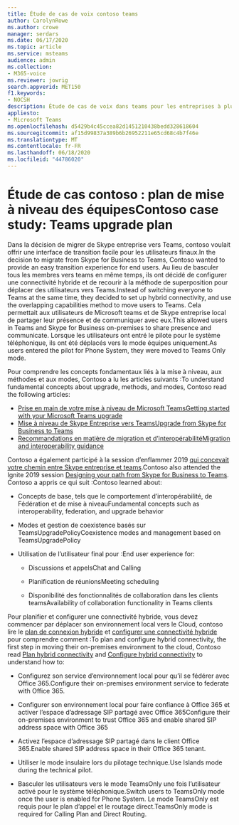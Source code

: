 ```yaml
---
title: Étude de cas de voix contoso teams
author: CarolynRowe
ms.author: crowe
manager: serdars
ms.date: 06/17/2020
ms.topic: article
ms.service: msteams
audience: admin
ms.collection:
- M365-voice
ms.reviewer: jowrig
search.appverid: MET150
f1.keywords:
- NOCSH
description: Étude de cas de voix dans teams pour les entreprises à plusieurs nationaux
appliesto:
- Microsoft Teams
ms.openlocfilehash: d5429b4c45ccea82d1451210438bedd328618604
ms.sourcegitcommit: af15d99837a389b6b26952211e65cd68c4b7f46e
ms.translationtype: MT
ms.contentlocale: fr-FR
ms.lasthandoff: 06/18/2020
ms.locfileid: "44786020"
---
```

# <a name="contoso-case-study-teams-upgrade-plan"></a><span data-ttu-id="5f228-103">Étude de cas contoso : plan de mise à niveau des équipes</span><span class="sxs-lookup"><span data-stu-id="5f228-103">Contoso case study: Teams upgrade plan</span></span>

<span data-ttu-id="5f228-104">Dans la décision de migrer de Skype entreprise vers Teams, contoso voulait offrir une interface de transition facile pour les utilisateurs finaux.</span><span class="sxs-lookup"><span data-stu-id="5f228-104">In the decision to migrate from Skype for Business to Teams, Contoso wanted to provide an easy transition experience for end users.</span></span> <span data-ttu-id="5f228-105">Au lieu de basculer tous les membres vers teams en même temps, ils ont décidé de configurer une connectivité hybride et de recourir à la méthode de superposition pour déplacer des utilisateurs vers Teams.</span><span class="sxs-lookup"><span data-stu-id="5f228-105">Instead of switching everyone to Teams at the same time, they decided to set up hybrid connectivity, and use the overlapping capabilities method to move users to Teams.</span></span> <span data-ttu-id="5f228-106">Cela permettait aux utilisateurs de Microsoft teams et de Skype entreprise local de partager leur présence et de communiquer avec eux.</span><span class="sxs-lookup"><span data-stu-id="5f228-106">This allowed users in Teams and Skype for Business on-premises to share presence and communicate.</span></span> <span data-ttu-id="5f228-107">Lorsque les utilisateurs ont entré le pilote pour le système téléphonique, ils ont été déplacés vers le mode équipes uniquement.</span><span class="sxs-lookup"><span data-stu-id="5f228-107">As users entered the pilot for Phone System, they were moved to Teams Only mode.</span></span>

<span data-ttu-id="5f228-108">Pour comprendre les concepts fondamentaux liés à la mise à niveau, aux méthodes et aux modes, Contoso a lu les articles suivants :</span><span class="sxs-lookup"><span data-stu-id="5f228-108">To understand fundamental concepts about upgrade, methods, and modes, Contoso read the following articles:</span></span>

- [<span data-ttu-id="5f228-109">Prise en main de votre mise à niveau de Microsoft Teams</span><span class="sxs-lookup"><span data-stu-id="5f228-109">Getting started with your Microsoft Teams upgrade</span></span>](upgrade-start-here.md)
- [<span data-ttu-id="5f228-110">Mise à niveau de Skype Entreprise vers Teams</span><span class="sxs-lookup"><span data-stu-id="5f228-110">Upgrade from Skype for Business to Teams</span></span>](upgrade-to-teams-on-prem-overview.md) 
- [<span data-ttu-id="5f228-111">Recommandations en matière de migration et d’interopérabilité</span><span class="sxs-lookup"><span data-stu-id="5f228-111">Migration and interoperability guidance</span></span>](migration-interop-guidance-for-teams-with-skype.md)
 
<span data-ttu-id="5f228-112">Contoso a également participé à la session d’enflammer 2019 [qui concevait votre chemin entre Skype entreprise et teams](https://myignite.techcommunity.microsoft.com/sessions/81820?source=sessions).</span><span class="sxs-lookup"><span data-stu-id="5f228-112">Contoso also attended the Ignite 2019 session [Designing your path from Skype for Business to Teams](https://myignite.techcommunity.microsoft.com/sessions/81820?source=sessions).</span></span> <span data-ttu-id="5f228-113">Contoso a appris ce qui suit :</span><span class="sxs-lookup"><span data-stu-id="5f228-113">Contoso learned about:</span></span>

- <span data-ttu-id="5f228-114">Concepts de base, tels que le comportement d’interopérabilité, de Fédération et de mise à niveau</span><span class="sxs-lookup"><span data-stu-id="5f228-114">Fundamental concepts such as interoperability, federation, and upgrade behavior</span></span> 

- <span data-ttu-id="5f228-115">Modes et gestion de coexistence basés sur TeamsUpgradePolicy</span><span class="sxs-lookup"><span data-stu-id="5f228-115">Coexistence modes and management based on TeamsUpgradePolicy</span></span> 

- <span data-ttu-id="5f228-116">Utilisation de l’utilisateur final pour :</span><span class="sxs-lookup"><span data-stu-id="5f228-116">End user experience for:</span></span> 

  - <span data-ttu-id="5f228-117">Discussions et appels</span><span class="sxs-lookup"><span data-stu-id="5f228-117">Chat and Calling</span></span> 

  - <span data-ttu-id="5f228-118">Planification de réunions</span><span class="sxs-lookup"><span data-stu-id="5f228-118">Meeting scheduling</span></span> 

  - <span data-ttu-id="5f228-119">Disponibilité des fonctionnalités de collaboration dans les clients teams</span><span class="sxs-lookup"><span data-stu-id="5f228-119">Availability of collaboration functionality in Teams clients</span></span> 

<span data-ttu-id="5f228-120">Pour planifier et configurer une connectivité hybride, vous devez commencer par déplacer son environnement local vers le Cloud, contoso lire le [plan de connexion hybride](https://docs.microsoft.com/SkypeForBusiness/hybrid/plan-hybrid-connectivity) et [configurer une connectivité hybride](https://docs.microsoft.com/SkypeForBusiness/hybrid/configure-hybrid-connectivity) pour comprendre comment :</span><span class="sxs-lookup"><span data-stu-id="5f228-120">To plan and configure hybrid connectivity, the first step in moving their on-premises environment to the cloud, Contoso read [Plan hybrid connectivity](https://docs.microsoft.com/SkypeForBusiness/hybrid/plan-hybrid-connectivity) and [Configure hybrid connectivity](https://docs.microsoft.com/SkypeForBusiness/hybrid/configure-hybrid-connectivity) to understand how to:</span></span> 

  - <span data-ttu-id="5f228-121">Configurez son service d’environnement local pour qu’il se fédérer avec Office 365.</span><span class="sxs-lookup"><span data-stu-id="5f228-121">Configure their on-premises environment service to federate with Office 365.</span></span> 

  - <span data-ttu-id="5f228-122">Configurer son environnement local pour faire confiance à Office 365 et activer l’espace d’adressage SIP partagé avec Office 365</span><span class="sxs-lookup"><span data-stu-id="5f228-122">Configure their on-premises environment to trust Office 365 and enable shared SIP address space with Office 365</span></span> 

  - <span data-ttu-id="5f228-123">Activez l’espace d’adressage SIP partagé dans le client Office 365.</span><span class="sxs-lookup"><span data-stu-id="5f228-123">Enable shared SIP address space in their Office 365 tenant.</span></span>

  - <span data-ttu-id="5f228-124">Utiliser le mode insulaire lors du pilotage technique.</span><span class="sxs-lookup"><span data-stu-id="5f228-124">Use Islands mode during the technical pilot.</span></span>

  - <span data-ttu-id="5f228-125">Basculer les utilisateurs vers le mode TeamsOnly une fois l’utilisateur activé pour le système téléphonique.</span><span class="sxs-lookup"><span data-stu-id="5f228-125">Switch users to TeamsOnly mode once the user is enabled for Phone System.</span></span> <span data-ttu-id="5f228-126">Le mode TeamsOnly est requis pour le plan d’appel et le routage direct.</span><span class="sxs-lookup"><span data-stu-id="5f228-126">TeamsOnly mode is required for  Calling Plan and Direct Routing.</span></span> 
